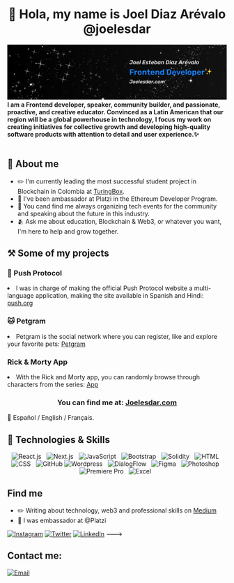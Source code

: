 <h1 align="center">👋 Hola, my name is Joel Diaz Arévalo @joelesdar</h1>
<img src="https://raw.githubusercontent.com/joelesdar/joelesdar/main/Banner-Joelesdar.jpg" />
<strong>I am a Frontend developer, speaker, community builder, and passionate, proactive, and creative educator. Convinced as a Latin American that our region will be a global powerhouse in technology, I focus my work on creating initiatives for collective growth and developing high-quality software products with attention to detail and user experience.✨</strong>
<br/>
<br/>
<h2>👀 About me</h2>
<ul>
  <li>✏️ I'm currently leading the most successful student project in Blockchain in Colombia at <a href="https://www.linkedin.com/company/turingbox/">TuringBox</a>.</li>
  <li>💚 I've been ambassador at Platzi in the Ethereum Developer Program.</li>
  <li>🎤 You cand find me always organizing tech events for the community and speaking about the future in this industry.</li>
  <li>🫂 Ask me about education, Blockchain & Web3, or whatever you want, I'm here to help and grow together.</li>
</ul>

<h2>⚒️ Some of my projects</h2>

<h3>🔔 Push Protocol</h3>
<li>I was in charge of making the official Push Protocol website a multi-language application, making the site available in Spanish and Hindi: <a href="https://push.org/">push.org</a></li>

<h3>🐱 Petgram</h3>
<li>Petgram is the social network where you can register, like and explore your favorite pets: <a href="https://petgram-mu-five.vercel.app/">Petgram</a></li>

<h3>Rick & Morty App</h3>
<li>With the Rick and Morty app, you can randomly browse through characters from the series: <a href="https://rick-and-morty-generator-9hdb.vercel.app/">App</a></li>

<h3 align="center"> You can find me at: <a align="center" href="https://joelesdar.com">Joelesdar.com</a></h3>
📣 Español / English / Français.

<h2>🎯 Technologies & Skills</h2>
<p align="center">
  <img src="https://img.shields.io/badge/Reactjs-61DAFB?style=for-the-badge&logo=react&logoColor=white" alt="React.js" />&nbsp;&nbsp;
  <img src="https://img.shields.io/badge/Nextjs-000000?style=for-the-badge&logo=nextdotjs&logoColor=white" alt="Next.js" />&nbsp;&nbsp;
  <img src="https://img.shields.io/badge/JavaScript-323330?style=for-the-badge&logo=javascript&logoColor=F7DF1E" alt="JavaScript" />&nbsp;&nbsp;
  <img src="https://img.shields.io/badge/Bootstrap-7952B3?style=for-the-badge&logo=bootstrap&logoColor=white" alt="Bootstrap" />&nbsp;&nbsp;
  <img src="https://img.shields.io/badge/Solidity-5C6BC0?style=for-the-badge&logo=solidity&logoColor=white" alt="Solidity" />&nbsp;&nbsp;
  <img src="https://img.shields.io/badge/HTML5-E34F26?style=for-the-badge&logo=html5&logoColor=white" alt="HTML" />&nbsp;&nbsp;
  <img src="https://img.shields.io/badge/CSS3-1572B6?style=for-the-badge&logo=css3&logoColor=white" alt="CSS" />&nbsp;&nbsp;
  <img src="https://img.shields.io/badge/GitHub%20-%23000.svg?&style=for-the-badge&logo=github&logoColor=white" alt="GitHub" />
  <img src="https://img.shields.io/badge/Wordpress-21759B?style=for-the-badge&logo=wordpress&logoColor=white" alt="Wordpress" />&nbsp;&nbsp;
  <img src="https://img.shields.io/badge/Dialogflow-FF9800?style=for-the-badge&logo=dialogflow&logoColor=white" alt="DialogFlow" />&nbsp;&nbsp;
  <img src="https://img.shields.io/badge/Figma-F24E1E?style=for-the-badge&logo=figma&logoColor=white" alt="Figma">&nbsp;&nbsp;
  <img src="https://img.shields.io/badge/Photoshop-31A8FF?style=for-the-badge&logo=adobephotoshop&logoColor=white" alt="Photoshop">&nbsp;&nbsp;
  <img src="https://img.shields.io/badge/Premiere&nbsp;Pro-9999FF?style=for-the-badge&logo=adobepremierepro&logoColor=white" alt="Premiere Pro">&nbsp;&nbsp;
  <img src="https://img.shields.io/badge/Excel-217346?style=for-the-badge&logo=microsoftexcel&logoColor=white" alt="Excel">&nbsp;&nbsp;
</p>

<!-- ![Node.js](https://img.shields.io/badge/Node.js-339933?style=for-the-badge&logo=node.js&logoColor=white&labelColor=101010)</br> -->

<h2>Find me</h2>
<ul>
  <li>✏️ Writing about technology, web3 and professional skills on <a href="https://medium.com/@joelesdar">Medium</a></li>
  <li>💚 I was embassador at @Platzi</li>
</ul>

<!---
[![Web](https://img.shields.io/badge/Sitio_Web-joelesdar.com-1c82f6?style=for-the-badge&logo=firefox-browser&logoColor=white&labelColor=101010)](https://joelesdar.com/)
<!--- [![YouTube](https://img.shields.io/badge/YouTube-DevExperto-FF0000?style=for-the-badge&logo=youtube&logoColor=white&labelColor=101010)](https://devexperto.com/youtube) --->
[![Instagram](https://img.shields.io/badge/Instagram-@joelesdar-E4405F?style=for-the-badge&logo=instagram&logoColor=white&labelColor=101010)](https://www.instagram.com/joelesdar/)
[![Twitter](https://img.shields.io/badge/Twitter-@joelesdar-1DA1F2?style=for-the-badge&logo=twitter&logoColor=white&labelColor=101010)](https://twitter.com/JoelEsDar)
[![LinkedIn](https://img.shields.io/badge/LinkedIn-Joel_Diaz_Arevalo-0077B5?style=for-the-badge&logo=linkedin&logoColor=white&labelColor=101010)](https://www.linkedin.com/in/joelesdar/)
--->

## Contact me:

[![Email](https://img.shields.io/badge/Email-Joel-EA4335?style=for-the-badge&logo=gmail&logoColor=white&labelColor=101010)](mailto:jodiazare@gmail.com)

<!---
JoeLink12/JoeLink12 is a ✨ special ✨ repository because its `README.md` (this file) appears on your GitHub profile.
You can click the Preview link to take a look at your changes.
--->

